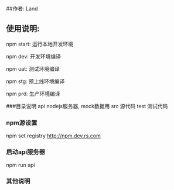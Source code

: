 ##作者: Land

## 使用说明:
npm start: 运行本地开发环境

npm dev: 开发环境编译

npm uat: 测试环境编译

npm stg: 预上线环境编译

npm prd: 生产环境编译

###目录说明
api nodejs服务器, mock数据用
src 源代码
test 测试代码

### npm源设置
npm set registry http://npm.dev.rs.com

### 启动api服务器
npm run api

### 其他说明

